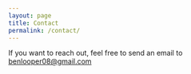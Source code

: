 ```yaml
---
layout: page
title: Contact 
permalink: /contact/
---
```


If you want to reach out, feel free to send an email to benlooper08@gmail.com